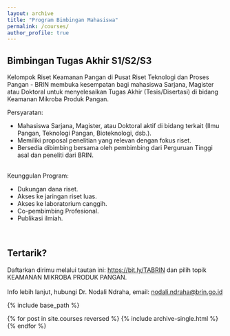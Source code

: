 ```yaml
---
layout: archive
title: "Program Bimbingan Mahasiswa"
permalink: /courses/
author_profile: true
---
```


Bimbingan Tugas Akhir S1/S2/S3
---------

Kelompok Riset Keamanan Pangan di Pusat Riset Teknologi dan Proses Pangan - BRIN membuka kesempatan bagi mahasiswa Sarjana, Magister atau Doktoral untuk menyelesaikan Tugas Akhir (Tesis/Disertasi) di bidang Keamanan Mikroba Produk Pangan. 

Persyaratan:
* Mahasiswa Sarjana, Magister, atau Doktoral aktif di bidang terkait (Ilmu Pangan, Teknologi Pangan, Bioteknologi, dsb.).<br>
* Memiliki proposal penelitian yang relevan dengan fokus riset. <br>
* Bersedia dibimbing bersama oleh pembimbing dari Perguruan Tinggi asal dan peneliti dari BRIN.<br><br>
 
Keunggulan Program:
* Dukungan dana riset.
* Akses ke jaringan riset luas.
* Akses ke laboratorium canggih.
* Co-pembimbing Profesional.
* Publikasi ilmiah.

<br>

Tertarik?
---------
Daftarkan dirimu melalui tautan ini: https://bit.ly/TABRIN dan pilih topik KEAMANAN MIKROBA PRODUK PANGAN.<br><br>
Info lebih lanjut, hubungi Dr. Nodali Ndraha, email: nodali.ndraha@brin.go.id<br>

{% include base_path %}

{% for post in site.courses reversed %}
  {% include archive-single.html %}
{% endfor %}
